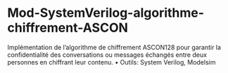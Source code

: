 # Mod-SystemVerilog-algorithme-chiffrement-ASCON
Implémentation de l’algorithme de chiffrement ASCON128 pour garantir la confidentialité des conversations ou messages échangés entre deux personnes en chiffrant leur contenu. • Outils: System Verilog, Modelsim
